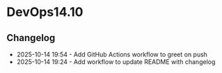 # DevOps14.10
## Changelog
- 2025-10-14 19:54 - Add GitHub Actions workflow to greet on push
- 2025-10-14 19:24 - Add workflow to update README with changelog

